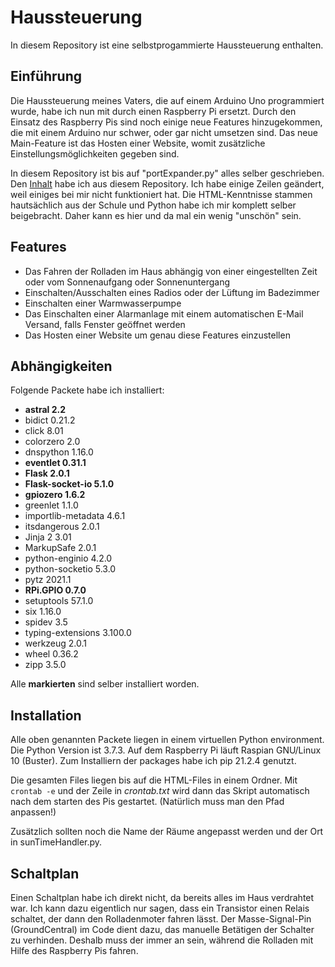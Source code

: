 # Haussteuerung

In diesem Repository ist eine selbstprogammierte Haussteuerung enthalten.

## Einführung

Die Haussteuerung meines Vaters, die auf einem Arduino Uno programmiert wurde, habe ich nun mit durch einen Raspberry Pi ersetzt.
Durch den Einsatz des Raspberry Pis sind noch einige neue Features hinzugekommen, die mit einem Arduino nur schwer, oder gar nicht umsetzen sind.
Das neue Main-Feature ist das Hosten einer Website, womit zusätzliche Einstellungsmöglichkeiten gegeben sind.

In diesem Repository ist bis auf "portExpander.py" alles selber geschrieben. Den [Inhalt](https://github.com/petrockblog/RPi-MCP23S17)
habe ich aus diesem Repository. Ich habe einige Zeilen geändert, weil einiges bei mir nicht funktioniert hat.
Die HTML-Kenntnisse stammen hautsächlich aus der Schule und Python habe ich mir komplett selber beigebracht.
Daher kann es hier und da mal ein wenig "unschön" sein.

## Features

* Das Fahren der Rolladen im Haus abhängig von einer eingestellten Zeit oder vom Sonnenaufgang oder Sonnenuntergang
* Einschalten/Ausschalten eines Radios oder der Lüftung im Badezimmer
* Einschalten einer Warmwasserpumpe
* Das Einschalten einer Alarmanlage mit einem automatischen E-Mail Versand, falls Fenster geöffnet werden
* Das Hosten einer Website um genau diese Features einzustellen

## Abhängigkeiten

Folgende Packete habe ich installiert:

* **astral 2.2**
* bidict 0.21.2
* click 8.01
* colorzero 2.0
* dnspython 1.16.0
* **eventlet 0.31.1**
* **Flask 2.0.1**
* **Flask-socket-io 5.1.0**
* **gpiozero 1.6.2**
* greenlet 1.1.0
* importlib-metadata 4.6.1
* itsdangerous 2.0.1
* Jinja 2 3.01
* MarkupSafe 2.0.1
* python-enginio 4.2.0
* python-socketio 5.3.0
* pytz 2021.1
* **RPi.GPIO 0.7.0**
* setuptools 57.1.0
* six 1.16.0
* spidev 3.5
* typing-extensions 3.100.0
* werkzeug 2.0.1
* wheel 0.36.2
* zipp 3.5.0

Alle **markierten** sind selber installiert worden.

## Installation

Alle oben genannten Packete liegen in einem virtuellen Python environment. Die Python Version ist 3.7.3. 
Auf dem Raspberry Pi läuft Raspian GNU/Linux 10 (Buster). 
Zum Installiern der packages habe ich pip 21.2.4 genutzt. 

Die gesamten Files liegen bis auf die HTML-Files in einem Ordner. 
Mit `crontab -e` und der Zeile in *crontab.txt* wird dann das Skript automatisch nach dem starten des Pis gestartet. 
(Natürlich muss man den Pfad anpassen!)

Zusätzlich sollten noch die Name der Räume angepasst werden und der Ort in sunTimeHandler.py.

## Schaltplan

Einen Schaltplan habe ich direkt nicht, da bereits alles im Haus verdrahtet war. 
Ich kann dazu eigentlich nur sagen, dass ein Transistor einen Relais schaltet, der dann den Rolladenmoter fahren lässt.
Der Masse-Signal-Pin (GroundCentral) im Code dient dazu, das manuelle Betätigen der Schalter zu verhinden.
Deshalb muss der immer an sein, während die Rolladen mit Hilfe des Raspberry Pis fahren. 

